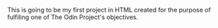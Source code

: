 This is going to be my first project in HTML created for the purpose of fulfiling one of The Odin Project's objectives.

